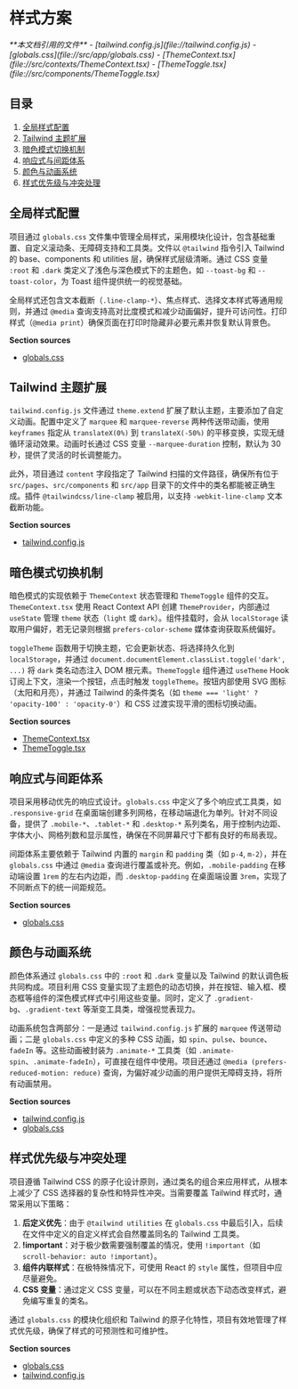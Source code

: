# 样式方案

<cite>
**本文档引用的文件**   
- [tailwind.config.js](file://tailwind.config.js)
- [globals.css](file://src/app/globals.css)
- [ThemeContext.tsx](file://src/contexts/ThemeContext.tsx)
- [ThemeToggle.tsx](file://src/components/ThemeToggle.tsx)
</cite>

## 目录
1. [全局样式配置](#全局样式配置)
2. [Tailwind 主题扩展](#tailwind-主题扩展)
3. [暗色模式切换机制](#暗色模式切换机制)
4. [响应式与间距体系](#响应式与间距体系)
5. [颜色与动画系统](#颜色与动画系统)
6. [样式优先级与冲突处理](#样式优先级与冲突处理)

## 全局样式配置

项目通过 `globals.css` 文件集中管理全局样式，采用模块化设计，包含基础重置、自定义滚动条、无障碍支持和工具类。文件以 `@tailwind` 指令引入 Tailwind 的 base、components 和 utilities 层，确保样式层级清晰。通过 CSS 变量 `:root` 和 `.dark` 类定义了浅色与深色模式下的主题色，如 `--toast-bg` 和 `--toast-color`，为 Toast 组件提供统一的视觉基础。

全局样式还包含文本截断（`.line-clamp-*`）、焦点样式、选择文本样式等通用规则，并通过 `@media` 查询支持高对比度模式和减少动画偏好，提升可访问性。打印样式（`@media print`）确保页面在打印时隐藏非必要元素并恢复默认背景色。

**Section sources**
- [globals.css](file://src/app/globals.css#L0-L72)

## Tailwind 主题扩展

`tailwind.config.js` 文件通过 `theme.extend` 扩展了默认主题，主要添加了自定义动画。配置中定义了 `marquee` 和 `marquee-reverse` 两种传送带动画，使用 `keyframes` 指定从 `translateX(0%)` 到 `translateX(-50%)` 的平移变换，实现无缝循环滚动效果。动画时长通过 CSS 变量 `--marquee-duration` 控制，默认为 30 秒，提供了灵活的时长调整能力。

此外，项目通过 `content` 字段指定了 Tailwind 扫描的文件路径，确保所有位于 `src/pages`、`src/components` 和 `src/app` 目录下的文件中的类名都能被正确生成。插件 `@tailwindcss/line-clamp` 被启用，以支持 `-webkit-line-clamp` 文本截断功能。

**Section sources**
- [tailwind.config.js](file://tailwind.config.js#L1-L25)

## 暗色模式切换机制

暗色模式的实现依赖于 `ThemeContext` 状态管理和 `ThemeToggle` 组件的交互。`ThemeContext.tsx` 使用 React Context API 创建 `ThemeProvider`，内部通过 `useState` 管理 `theme` 状态（`light` 或 `dark`）。组件挂载时，会从 `localStorage` 读取用户偏好，若无记录则根据 `prefers-color-scheme` 媒体查询获取系统偏好。

`toggleTheme` 函数用于切换主题，它会更新状态、将选择持久化到 `localStorage`，并通过 `document.documentElement.classList.toggle('dark', ...)` 将 `dark` 类名动态注入 DOM 根元素。`ThemeToggle` 组件通过 `useTheme` Hook 订阅上下文，渲染一个按钮，点击时触发 `toggleTheme`。按钮内部使用 SVG 图标（太阳和月亮），并通过 Tailwind 的条件类名（如 `theme === 'light' ? 'opacity-100' : 'opacity-0'`）和 CSS 过渡实现平滑的图标切换动画。

**Section sources**
- [ThemeContext.tsx](file://src/contexts/ThemeContext.tsx#L0-L77)
- [ThemeToggle.tsx](file://src/components/ThemeToggle.tsx#L10-L74)

## 响应式与间距体系

项目采用移动优先的响应式设计。`globals.css` 中定义了多个响应式工具类，如 `.responsive-grid` 在桌面端创建多列网格，在移动端退化为单列。针对不同设备，提供了 `.mobile-*`、`.tablet-*` 和 `.desktop-*` 系列类名，用于控制内边距、字体大小、网格列数和显示属性，确保在不同屏幕尺寸下都有良好的布局表现。

间距体系主要依赖于 Tailwind 内置的 `margin` 和 `padding` 类（如 `p-4`, `m-2`），并在 `globals.css` 中通过 `@media` 查询进行覆盖或补充。例如，`.mobile-padding` 在移动端设置 `1rem` 的左右内边距，而 `.desktop-padding` 在桌面端设置 `3rem`，实现了不同断点下的统一间距规范。

**Section sources**
- [globals.css](file://src/app/globals.css#L242-L318)

## 颜色与动画系统

颜色体系通过 `globals.css` 中的 `:root` 和 `.dark` 变量以及 Tailwind 的默认调色板共同构成。项目利用 CSS 变量实现了主题色的动态切换，并在按钮、输入框、模态框等组件的深色模式样式中引用这些变量。同时，定义了 `.gradient-bg`、`.gradient-text` 等渐变工具类，增强视觉表现力。

动画系统包含两部分：一是通过 `tailwind.config.js` 扩展的 `marquee` 传送带动画；二是 `globals.css` 中定义的多种 CSS 动画，如 `spin`、`pulse`、`bounce`、`fadeIn` 等。这些动画被封装为 `.animate-*` 工具类（如 `.animate-spin`、`.animate-fadeIn`），可直接在组件中使用。项目还通过 `@media (prefers-reduced-motion: reduce)` 查询，为偏好减少动画的用户提供无障碍支持，将所有动画禁用。

**Section sources**
- [tailwind.config.js](file://tailwind.config.js#L1-L25)
- [globals.css](file://src/app/globals.css#L129-L195)

## 样式优先级与冲突处理

项目遵循 Tailwind CSS 的原子化设计原则，通过类名的组合来应用样式，从根本上减少了 CSS 选择器的复杂性和特异性冲突。当需要覆盖 Tailwind 样式时，通常采用以下策略：

1.  **后定义优先**：由于 `@tailwind utilities` 在 `globals.css` 中最后引入，后续在文件中定义的自定义样式会自然覆盖同名的 Tailwind 工具类。
2.  **!important**：对于极少数需要强制覆盖的情况，使用 `!important`（如 `scroll-behavior: auto !important`）。
3.  **组件内联样式**：在极特殊情况下，可使用 React 的 `style` 属性，但项目中应尽量避免。
4.  **CSS 变量**：通过定义 CSS 变量，可以在不同主题或状态下动态改变样式，避免编写重复的类名。

通过 `globals.css` 的模块化组织和 Tailwind 的原子化特性，项目有效地管理了样式优先级，确保了样式的可预测性和可维护性。

**Section sources**
- [globals.css](file://src/app/globals.css#L0-L583)
- [tailwind.config.js](file://tailwind.config.js#L1-L25)